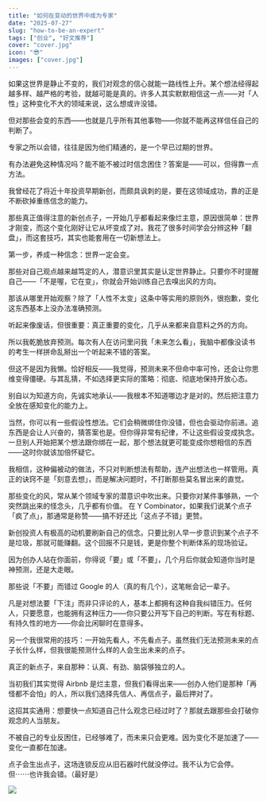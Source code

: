 ```yaml
---
title: "如何在变动的世界中成为专家"
date: "2025-07-27"
slug: "how-to-be-an-expert"
tags: ["创业", "好文推荐"]
cover: "cover.jpg"
icon: "😎"
images: ["cover.jpg"]
---
```

如果这世界是静止不变的，我们对观念的信心就能一路线性上升。某个想法经得起越多样、越严格的考验，就越可能是真的。许多人其实默默相信这一点——对「人性」这种变化不大的领域来说，这么想或许没错。



但对那些会变的东西——也就是几乎所有其他事物——你就不能再这样信任自己的判断了。



专家之所以会错，往往是因为他们精通的，是一个早已过期的世界。



有办法避免这种情况吗？能不能不被过时信念困住？答案是——可以，但得靠一点方法。



我曾经花了将近十年投资早期新创，而颇具讽刺的是，要在这领域成功，靠的正是不断砍掉重练信念的能力。



那些真正值得注意的新创点子，一开始几乎都看起来像烂主意，原因很简单：世界才刚变，而这个变化刚好让它从坏变成了对。我花了很多时间学会分辨这种「翻盘」，而这套技巧，其实也能套用在一切新想法上。



第一步，养成一种信念：世界一定会变。



那些对自己观点越来越笃定的人，潜意识里其实是认定世界静止。只要你不时提醒自己——「不是喔，它在变」，你就会开始训练自己去嗅出风的方向。



那该从哪里开始观察？除了「人性不太变」这条中等实用的原则外，很抱歉，变化这东西基本上没办法准确预测。



听起来像废话，但很重要：真正重要的变化，几乎从来都来自意料之外的方向。



所以我乾脆放弃预测。每次有人在访问里问我「未来怎么看」，我脑中都像没读书的考生一样拼命乱掰出一个听起来不错的答案。



但这不是因为我懒。恰好相反——我觉得，预测未来不但命中率可怜，还会让你思维变得僵硬。与其乱猜，不如选择更实际的策略：彻底、彻底地保持开放心态。



别自以为知道方向，先诚实地承认——我根本不知道哪边才是对的。然后把注意力全放在感知变化的能力上。



当然，你可以有一些假设性想法。它们会稍微绑住你没错，但也会驱动你前进。追东西是会让人兴奋的，猜答案也是。但你得非常有纪律，不让这些假设变成执念。
一旦别人开始把某个想法跟你绑在一起，那个想法就更可能变成你想相信的东西——这时你就该加倍怀疑它。



我相信，这种偏被动的做法，不只对判断想法有帮助，连产出想法也一样管用。真正的诀窍不是「刻意去想」，而是解决问题时，不打断那些莫名冒出来的直觉。



那些变化的风，常从某个领域专家的潜意识中吹出来。只要你对某件事够熟，一个突然跳出来的怪念头，几乎都有价值。
在 Y Combinator，如果我们说某个点子「疯了点」，那通常是称赞——搞不好还比「这点子不错」更赞。



新创投资人有极高的动机要刷新自己的信念。只要比别人早一步意识到某个点子不是垃圾，那就可能赚翻。这个回报不只是钱，更是你整个判断体系的现场验证。



因为创办人站在你面前，你得说「要」或「不要」，几个月后你就会知道你当时是神预测，还是大走眼。



那些说「不要」而错过 Google 的人（真的有几个），这笔帐会记一辈子。



凡是对想法要「下注」而非只评论的人，基本上都拥有这种自我纠错压力。任何人，只要愿意，也能拥有这种压力——你只要公开写下自己的判断。写在有标题、有持久性的地方——你会比闲聊时在意得多。



另一个我很常用的技巧：一开始先看人，不先看点子。虽然我们无法预测未来的点子长什么样，但我很能预测什么样的人会生出未来的点子。



真正的新点子，来自那种：认真、有劲、脑袋够独立的人。



当初我们其实觉得 Airbnb 是烂主意，但我们看得出来——创办人他们是那种「再怪都不会怕」的人，所以我们选择先信人、再信点子，最后押对了。



这招其实通用：想要快一点知道自己什么观念已经过时了？那就去跟那些会打破你观念的人当朋友。



不被自己的专业反困住，已经够难了，而未来只会更难。因为变化不是加速了——变化一直都在加速。



点子会生出点子，这场连锁反应从旧石器时代就没停过。我不认为它会停。
但⋯⋯也许我会错。（最好是）




![](https://prod-files-secure.s3.us-west-2.amazonaws.com/112d0858-5090-4d34-a606-b75eb8d65fd2/46476355-9cf3-4e99-9b7a-3531bc426380/1000202064.png?X-Amz-Algorithm=AWS4-HMAC-SHA256&X-Amz-Content-Sha256=UNSIGNED-PAYLOAD&X-Amz-Credential=ASIAZI2LB466ZOECV4PT%2F20251008%2Fus-west-2%2Fs3%2Faws4_request&X-Amz-Date=20251008T212840Z&X-Amz-Expires=3600&X-Amz-Security-Token=IQoJb3JpZ2luX2VjEC0aCXVzLXdlc3QtMiJHMEUCIQCMGGuQW2Q44ibTqFbmo0QClc1hMNiUIMTf2itWsSe3cQIgUsXBm3tpU5K%2B3rOAECxLFAOabhi7GMB%2FbuyXWzo73iQqiAQIxv%2F%2F%2F%2F%2F%2F%2F%2F%2F%2FARAAGgw2Mzc0MjMxODM4MDUiDHfyoP3V66H%2BF5YXfircAzXHJEWdvaFg2eoXjhk2tIbEhqD9e%2BKkjgJTU6CmWgo8fm6di6o0Uz3FqkzQqvKrS2FXzgEGdpv2sIDO2VXQdE3Kcv4cCQVqvHngrX0DQK1eNG8g0HZpM5wLqvcts844IDlPIPq3v9YKijWhs2dQLFxxTOMeiEEoZSo8KYcS0wvfAyZChVglZFRZ9TyfaME0KIDMCfMSlohbz8iNd8hAS7oHJLYV8ANa6b5%2Fos82addhmrCIqPMHa0rCJYBrL%2BBq8KaWsz%2BtEczXAxzBUOS2QGzPeptqjcZyPBcA7kD9BXHXegs9ShPJQfnN8QFBdtkT%2F4VaQ%2Fhyw9ETmxP8SVzReTpxGLy8TfEWNCpq4t%2Bl6D6WtCE2Sx%2B855jexESHcw8jVUYMQSmZgpXKaddvlQ5dXNjsFakyvcpvwdl7JgbtGV3FMJ5cGnqlV%2BqZyC7s4qKs%2FwDfL52wG%2B8Y6RnAsKOatAI4nJDFNNc2gZ39fj2yStyS%2Bh%2Bn6m%2FLUbqxHnNSi%2FRjNrecCVqApUowY8zSuo9b4VecFT91uKJ7r5TJTdGsY7OZPVJ4X3tJJVSWxLcoNvJDnApo5LtFMRAxrOMiYR22aF5HFmNCDeizcco8fRZaaTxbdupz4uz%2BLHym3aB9MP%2Bhm8cGOqUBI4I8nMC8yIv7ztIK0TJ1Wt%2FfBqmfF085xlLN4pIq4WAoZQ6A4M6wzJhAt8Ft6GaYPNSaE3iD8Z15WMNXnpsopAX0mtjc7r0epp9VMA6%2BqTRgrDlVz2K05RcC4AMMEGb3FOY%2BOPKIySTs%2BLJkz8%2B7s0OLRc9%2FcWXP62E%2BYQazqTaGMi0WNIEXY%2F7YrPX8M5oxL9BzYfDvt01dfMgxSArygK%2FY6fJ7&X-Amz-Signature=12b247a085f9bd36b0a1722e7bba3be7a02514aa80d9e15f7b02a7c6d93766d3&X-Amz-SignedHeaders=host&x-amz-checksum-mode=ENABLED&x-id=GetObject)

